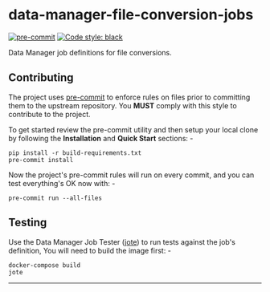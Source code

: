 # data-manager-file-conversion-jobs
[![pre-commit](https://img.shields.io/badge/pre--commit-enabled-brightgreen?logo=pre-commit&logoColor=white)](https://github.com/pre-commit/pre-commit)
[![Code style: black](https://img.shields.io/badge/code%20style-black-000000.svg)](https://github.com/psf/black)

Data Manager job definitions for file conversions.

## Contributing
The project uses [pre-commit] to enforce rules on files prior to committing
them to the upstream repository. You **MUST** comply with this style to
contribute to the project.

To get started review the pre-commit utility and then setup your local
clone by following the **Installation** and **Quick Start** sections: -

    pip install -r build-requirements.txt
    pre-commit install

Now the project's pre-commit rules will run on every commit, and you can
test everything's OK now with: -

    pre-commit run --all-files

## Testing
Use the Data Manager Job Tester ([jote]) to run tests against the job's
definition, You will need to build the image first: -

    docker-compose build
    jote

---

[pre-commit]: https://pre-commit.com
[jote]: https://pypi.org/project/im-jote
